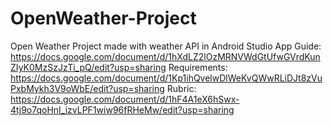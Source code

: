# OpenWeather-Project
Open Weather Project made with weather API in Android Studio
App Guide: https://docs.google.com/document/d/1hXdLZ2lOzMRNVWdGtUfwGVrdKunZIyK0MzSzJzTi_pQ/edit?usp=sharing
Requirements: https://docs.google.com/document/d/1Kp1ihQvelwDlWeKvQWwRLiDJt8zVuPxbMykh3V9oWbE/edit?usp=sharing
Rubric: https://docs.google.com/document/d/1hF4A1eX6hSwx-4tj9o7qoHnI_izvLPF1wiw96fRHeMw/edit?usp=sharing
